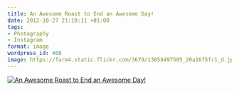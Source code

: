 ```yaml
---
title: An Awesome Roast to End an Awesome Day!
date: 2012-10-27 21:10:11 +01:00
tags:
- Photography
- Instagram
format: image
wordpress_id: 468
image: https://farm4.static.flickr.com/3679/13058497505_20a16f5fc1_d.jpg
---
```


[![An Awesome Roast to End an Awesome Day!][thm]][img]

[thm]: //farm4.static.flickr.com/3679/13058497505_20a16f5fc1_d.jpg
[img]: //www.flickr.com/photos/richard-perry/13058497505/

